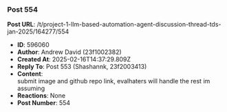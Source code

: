 ### Post 554
**Post URL**: /t/project-1-llm-based-automation-agent-discussion-thread-tds-jan-2025/164277/554
- **ID**: 596060
- **Author**: Andrew David (23f1002382)
- **Created At**: 2025-02-16T14:37:29.809Z
- **Reply To**: Post 553 (Shashannk, 23f2003413)
- **Content**:  
  submit image and github  repo link, evalhaters will handle the rest im assuming
- **Reactions**: None
- **Post Number**: 554

